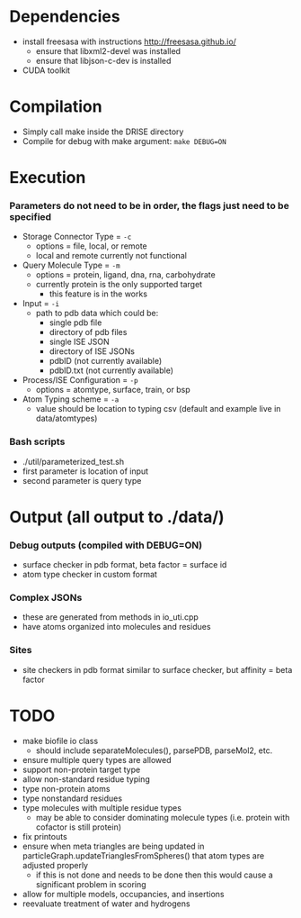 
# Dependencies
- install freesasa with instructions http://freesasa.github.io/
  - ensure that libxml2-devel was installed
  - ensure that libjson-c-dev is installed
- CUDA toolkit

# Compilation
- Simply call make inside the DRISE directory
- Compile for debug with make argument: `make DEBUG=ON`

# Execution
### Parameters do not need to be in order, the flags just need to be specified
  - Storage Connector Type = `-c`
    - options = file, local, or remote
    - local and remote currently not functional
  - Query Molecule Type = `-m`
    - options = protein, ligand, dna, rna, carbohydrate
    - currently protein is the only supported target
      - this feature is in the works
  - Input = `-i`
    - path to pdb data which could be:
      - single pdb file
      - directory of pdb files
      - single ISE JSON
      - directory of ISE JSONs
      - pdbID (not currently available)
      - pdbID.txt (not currently available)
  - Process/ISE Configuration = `-p`
    - options = atomtype, surface, train, or bsp
  - Atom Typing scheme = `-a`
    - value should be location to typing csv (default and example live in data/atomtypes)
### Bash scripts
  - ./util/parameterized_test.sh
  - first parameter is location of input
  - second parameter is query type



# Output (all output to ./data/)
### Debug outputs (compiled with DEBUG=ON)
  - surface checker in pdb format, beta factor = surface id
  - atom type checker in custom format
### Complex JSONs
  - these are generated from methods in io_uti.cpp
  - have atoms organized into molecules and residues
### Sites
  - site checkers in pdb format similar to surface checker, but affinity = beta factor


# TODO
- make biofile io class
  - should include separateMolecules(), parsePDB, parseMol2, etc.
- ensure multiple query types are allowed
- support non-protein target type
- allow non-standard residue typing
- type non-protein atoms
- type nonstandard residues
- type molecules with multiple residue types
  - may be able to consider dominating molecule types (i.e. protein with cofactor is still protein)
- fix printouts
- ensure when meta triangles are being updated in particleGraph.updateTrianglesFromSpheres() that atom types are adjusted properly
  - if this is not done and needs to be done then this would cause a significant problem in scoring
- allow for multiple models, occupancies, and insertions
- reevaluate treatment of water and hydrogens
